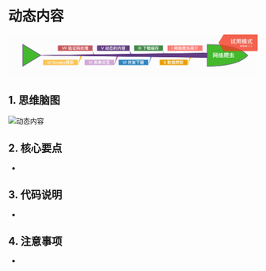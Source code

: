 # 动态内容

<p align=center>
  <a href="https://github.com/EscapeLife/DotFiles.git">
    <img src="https://github.com/EscapeLife/web-crawler-guide/blob/master/images/%E7%BD%91%E7%BB%9C%E7%88%AC%E8%99%AB.png" >
  </a>
</p>

## 1. 思维脑图

![动态内容]()

## 2. 核心要点

- 

## 3. 代码说明

- 

## 4. 注意事项

- 
